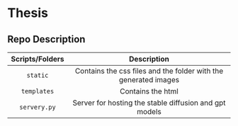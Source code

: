 # Thesis

## Repo Description
| Scripts/Folders | Description|
|:--:|:--:|
|`static`| Contains the css files and the folder with the generated images |
|`templates`| Contains the html |
|`servery.py`| Server for hosting the stable diffusion and gpt models|


